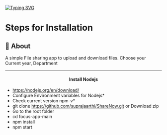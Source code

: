 [![Typing SVG](https://readme-typing-svg.demolab.com?font=Fira+Code&pause=1000&width=435&lines=Share+files+!+have+fun)](https://git.io/typing-svg)

#  Steps for Installation #


<h2>🎯 About </h2>
A simple File sharing app to upload and download files. Choose your Current year, Department


<hr>
<h4 align="center">Install Nodejs </h4>

- https://nodejs.org/en/download/ 
- Configure Environment variables for Nodejs*
- Check current version npm-v*
- git clone https://github.com/suprajaarthi/ShareNow.git or Download zip 
- Go to the root folder 
- cd focus-app-main
- npm install 
- npm start 







